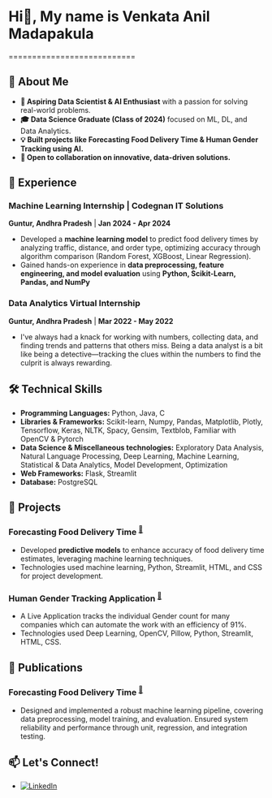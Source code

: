 # Hi👋, My name is Venkata Anil Madapakula
===========================
## 📌 About Me
- **🚀 Aspiring Data Scientist & AI Enthusiast** with a passion for solving real-world problems.  
- **🎓 Data Science Graduate (Class of 2024)** focused on ML, DL, and Data Analytics.  
- **💡 Built projects like Forecasting Food Delivery Time & Human Gender Tracking using AI.**  
- **🤝 Open to collaboration on innovative, data-driven solutions.**  
## 💼 Experience
### **Machine Learning Internship** | Codegnan IT Solutions
**Guntur, Andhra Pradesh** | **Jan 2024 - Apr 2024**
- Developed a **machine learning model** to predict food delivery times by analyzing traffic, distance,
 and order type, optimizing accuracy through algorithm comparison (Random Forest, XGBoost,
 Linear Regression).
- Gained hands-on experience in **data preprocessing, feature engineering, and model evaluation** 
using **Python, Scikit-Learn, Pandas, and NumPy**
###  Data Analytics Virtual Internship
**Guntur, Andhra Pradesh** | **Mar 2022 - May 2022**
- I've always had a knack for working with numbers, collecting data, and finding trends and patterns
 that others miss. Being a data analyst is a bit like being a detective—tracking the clues within the
 numbers to find the culprit is always rewarding.
###
## 🛠️ Technical Skills
 - **Programming Languages:** Python, Java, C
 - **Libraries & Frameworks:** Scikit-learn, Numpy, Pandas, Matplotlib, Plotly, Tensorflow, Keras, NLTK, Spacy, Gensim, Textblob, Familiar with OpenCV & Pytorch
 - **Data Science & Miscellaneous technologies:** Exploratory Data Analysis, Natural Language Processing, Deep Learning, Machine Learning, Statistical & Data Analytics, Model Development, Optimization
 - **Web Frameworks:** Flask, Streamlit
 - **Database:** PostgreSQL
## 📂 Projects
### Forecasting Food Delivery Time  <sup>[🔗](https://major-project-year-04.streamlit.app/#restaurant-level)</sup>
- Developed **predictive models** to enhance accuracy of food delivery time estimates, leveraging machine learning techniques.
- Technologies used machine learning, Python, Streamlit, HTML, and CSS for project development.
###  Human Gender Tracking Application  <sup>[🔗](https://github.com/Venkata-Anil-Madapakula/Human-Gender-Tracking-Application)</sup>
- A Live Application tracks the individual Gender count for many companies which can automate the work with an efficiency of 91%.
- Technologies used Deep Learning, OpenCV, Pillow, Python, Streamlit, HTML, CSS.
## 📝 Publications
### Forecasting Food Delivery Time <sup>[🔗](https://ijarcce.com/papers/forecasting-food-delivery-time-an-exploration-of-predictive-models-and-factors-impacting-delivery-time-estimation/)</sup>
- Designed and implemented a robust machine learning pipeline, covering data preprocessing, model 
training, and evaluation. Ensured system reliability and performance through unit, regression, and 
integration testing.
## 📫 Let's Connect!
- [![LinkedIn](https://img.shields.io/badge/LinkedIn-%230077B5.svg?logo=linkedin&logoColor=white)](https://www.linkedin.com/public-profile/settings?trk=d_flagship3_profile_self_view_public_profile)




